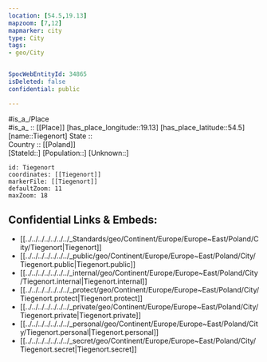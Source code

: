 ```yaml
---
location: [54.5,19.13] 
mapzoom: [7,12] 
mapmarker: city 
type: City
tags:
- geo/City


SpocWebEntityId: 34865
isDeleted: false
confidential: public

---
```

#is_a_/Place  
#is_a_ :: [[Place]] 
[has_place_longitude::19.13] 
[has_place_latitude::54.5] 
[name::Tiegenort] 
State ::  
Country :: [[Poland]]  
[StateId::] 
[Population::] 
[Unknown::] 


```leaflet
id: Tiegenort
coordinates: [[Tiegenort]] 
markerFile: [[Tiegenort]] 
defaultZoom: 11 
maxZoom: 18
```


## Confidential Links & Embeds: 
- [[../../../../../../../_Standards/geo/Continent/Europe/Europe~East/Poland/City/Tiegenort|Tiegenort]] 
- [[../../../../../../../_public/geo/Continent/Europe/Europe~East/Poland/City/Tiegenort.public|Tiegenort.public]] 
- [[../../../../../../../_internal/geo/Continent/Europe/Europe~East/Poland/City/Tiegenort.internal|Tiegenort.internal]] 
- [[../../../../../../../_protect/geo/Continent/Europe/Europe~East/Poland/City/Tiegenort.protect|Tiegenort.protect]] 
- [[../../../../../../../_private/geo/Continent/Europe/Europe~East/Poland/City/Tiegenort.private|Tiegenort.private]] 
- [[../../../../../../../_personal/geo/Continent/Europe/Europe~East/Poland/City/Tiegenort.personal|Tiegenort.personal]] 
- [[../../../../../../../_secret/geo/Continent/Europe/Europe~East/Poland/City/Tiegenort.secret|Tiegenort.secret]] 
